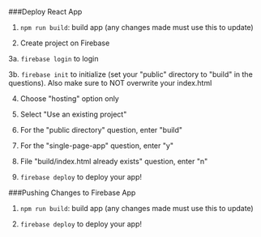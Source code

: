 ###Deploy React App

1. `npm run build`: build app (any changes made must use this to update)

2. Create project on Firebase

3a. `firebase login` to login
   
3b. `firebase init`  to initialize (set your "public" directory to "build" in the questions).
   Also make sure to NOT overwrite your index.html
   
4. Choose "hosting" option only

5. Select  "Use an existing project"

6. For the "public directory" question, enter "build"

7. For the "single-page-app" question, enter "y"

8. File "build/index.html already exists" question, enter "n"

9. `firebase deploy` to deploy your app!

###Pushing Changes to Firebase App

1. `npm run build`: build app (any changes made must use this to update)

2. `firebase deploy` to deploy your app!